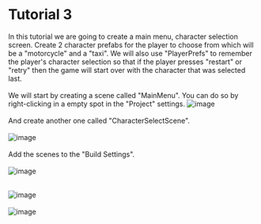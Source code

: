 # Tutorial 3
In this tutorial we are going to create a main menu, character selection screen. Create 2 character prefabs for the player to choose from which will be a "motorcycle" and a "taxi". We will also use "PlayerPrefs" to remember the player's character selection so that if the player presses "restart" or "retry" then the game will start over with the character that was selected last.
<br/><br/>
We will start by creating a scene called "MainMenu". You can do so by right-clicking in a empty spot in the "Project" settings. 
![image](https://github.com/cayaahmet/Ahmet_Caya_Programming_CourseWork/assets/125205290/b13498ea-b78e-4cd2-83a0-202071c3c595)
<br/><br/>
And create another one called "CharacterSelectScene".
<br/><br/>
![image](https://github.com/cayaahmet/Ahmet_Caya_Programming_CourseWork/assets/125205290/22fbf996-2eba-4964-93f1-c74ca60d5345)
<br/><br/>
Add the scenes to the "Build Settings".
<br/><br/>
![image](https://github.com/cayaahmet/Ahmet_Caya_Programming_CourseWork/assets/125205290/b6e23d08-27bd-4e49-8337-294fe43605cf)
<br/><br/>

![image](https://github.com/cayaahmet/Ahmet_Caya_Programming_CourseWork/assets/125205290/b33a470b-b4f0-40c7-ba32-3c5f75fb177f)
<br/><br/>
![image](https://github.com/cayaahmet/Ahmet_Caya_Programming_CourseWork/assets/125205290/c323a583-083a-467d-aea5-09c6d70b2a55)


